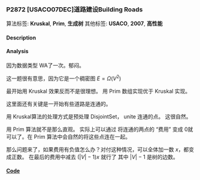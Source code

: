 
### P2872 [USACO07DEC]道路建设Building Roads

算法标签: **Kruskal**, **Prim**, **生成树**
其他标签: **USACO**, **2007**, **高性能**

#### Description


#### Analysis

因为数据类型 WA了一次。郁闷。

这一题很有意思，因为它是一个稠密图 $E = \Omega(V^2)$

最开始用 Kruskal 效果反而不是很理想。 用 Prim 数组实现优于 Kruskal 实现。

这里面还有关键是一开始有些道路是连通的。

用 Kruskal算法的处理方式是预处理 DisjointSet， unite 连通的点。 这很自然。

用 Prim 算法就不是那么直观。 实际上可以通过 将连通的两点的 “费用” 变成 0就可以了。在 Prim 算法中会自然的将这些点连在一起。

那么问题来了，如果费用有负值怎么办？对付这种情况，可以全体加一数 $x$，都变成正数。 在最后的费用中减去 $(|V| - 1)x$ 就行了 其中 $|V| - 1$ 是树的边数。



#### [Code](../../cpp/28/p2872.cpp)


